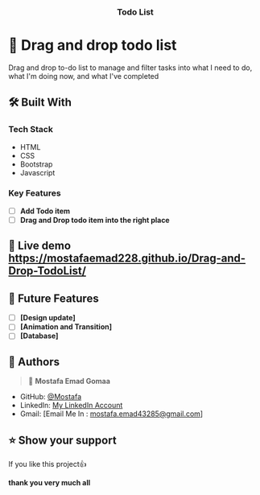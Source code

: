 <div align="center">
  <h3><b>Todo List</b></h3>
</div>

# 📖 Drag and drop todo list<a name="about-project"></a>

Drag and drop to-do list to manage and filter tasks into what I need to do, what I'm doing now, and what I've completed

## 🛠 Built With <a name="built-with"></a>

### Tech Stack <a name="tech-stack"></a>

- HTML
- CSS
- Bootstrap
- Javascript

### Key Features <a name="key-features"></a>

- [ ] **Add Todo item**
- [ ] **Drag and Drop todo item into the right place**

## 🚀 Live demo <a name="live-demo">https://mostafaemad228.github.io/Drag-and-Drop-TodoList/</a>

## 🔭 Future Features <a name="future-features"></a>

- [ ] **[Design update]**
- [ ] **[Animation and Transition]**
- [ ] **[Database]**

<!-- AUTHORS -->

## 👥 Authors <a name="authors"></a>

> 👤 **Mostafa Emad Gomaa**

- GitHub: [@Mostafa](https://github.com/Mostafaemad228)
- LinkedIn: [My LinkedIn Account](https://www.linkedin.com/in/mostafa-emad-gomaa-6449891a2/)
- Gmail: [Email Me In : mostafa.emad43285@gmail.com]

<!-- SUPPORT -->

## ⭐️ Show your support <a name="support"></a>

If you like this project:thumbsup:


  **thank you very much all**


